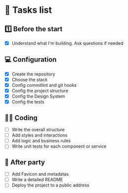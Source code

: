 # 📔 Tasks list

## 1️⃣ Before the start
- [x] Understand what I'm building. Ask questions if needed

## 💻 Configuration
- [x] Create the repository
- [x] Choose the stack
- [x] Config commitlint and git hooks
- [x] Config the project structure
- [x] Config the Design System
- [x] Config the tests

## 👨‍💻 Coding
- [ ] Write the overall structure
- [ ] Add styles and interactions
- [ ] Add logic and business rules
- [ ] Write unit tests for each component or service

## 🎊 After party
- [ ] Add Favicon and metadatas
- [ ] Write a detailed README
- [ ] Deploy the project to a public address
